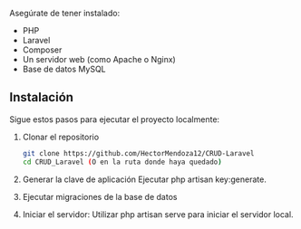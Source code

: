 Asegúrate de tener instalado:

- PHP
- Laravel
- Composer
- Un servidor web (como Apache o Nginx)
- Base de datos MySQL

## Instalación
Sigue estos pasos para ejecutar el proyecto localmente:

1. Clonar el repositorio
   ```bash
   git clone https://github.com/HectorMendoza12/CRUD-Laravel
   cd CRUD_Laravel (O en la ruta donde haya quedado)

2. Generar la clave de aplicación
    Ejecutar php artisan key:generate.

3. Ejecutar migraciones de la base de datos

4. Iniciar el servidor: Utilizar php artisan serve para iniciar el servidor local.
